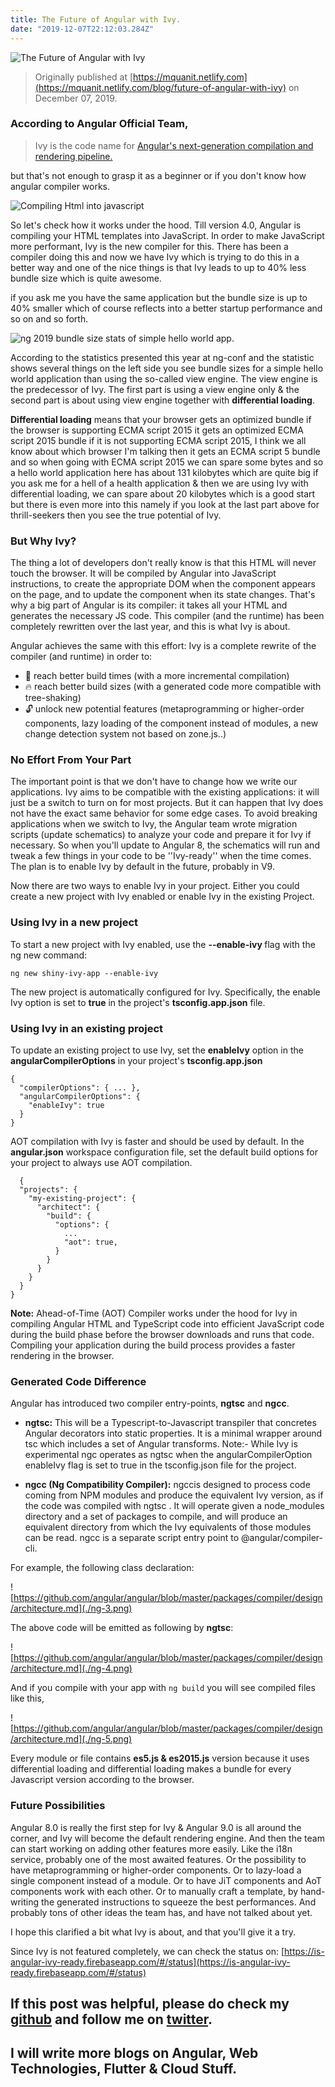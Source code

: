 ```yaml
---
title: The Future of Angular with Ivy.
date: "2019-12-07T22:12:03.284Z"
---
```


![The Future of Angular with Ivy](./images.jpeg)

> Originally published at [https://mquanit.netlify.com](https://mquanit.netlify.com/blog/future-of-angular-with-ivy) on December 07, 2019.

### According to Angular Official Team,
> Ivy is the code name for [Angular's next-generation compilation and rendering pipeline.](https://blog.angular.io/a-plan-for-version-8-0-and-ivy-b3318dfc19f7)

but that's not enough to grasp it as a beginner or if you don't know how angular compiler works.

![Compiling Html into javascript](./ng-1.png)


So let's check how it works under the hood. Till version 4.0, Angular is compiling your HTML templates into JavaScript. In order to make JavaScript more performant, Ivy is the new compiler for this. There has been a compiler doing this and now we have Ivy which is trying to do this in a better way and one of the nice things is that Ivy leads to up to 40% less bundle size which is quite awesome.

if you ask me you have the same application but the bundle size is up to 40% smaller which of course reflects into a better startup performance and so on and so forth.


![ng 2019 bundle size stats of simple hello world app.](./ng-2.png)


According to the statistics presented this year at ng-conf and the statistic shows several things on the left side you see bundle sizes for a simple hello world application than using the so-called view engine. The view engine is the predecessor of Ivy. The first part is using a view engine only & the second part is about using view engine together with <strong>differential loading</strong>.

<strong>Differential loading</strong> means that your browser gets an optimized bundle if the browser is supporting ECMA script 2015 it gets an optimized ECMA script 2015 bundle if it is not supporting ECMA script 2015, I think we all know about which browser I'm talking then it gets an ECMA script 5 bundle and so when going with ECMA script 2015 we can spare some bytes and so a hello world application here has about 131 kilobytes which are quite big if you ask me for a hell of a health application & then we are using Ivy with differential loading, we can spare about 20 kilobytes which is a good start but there is even more into this namely if you look at the last part above for thrill-seekers then you see the true potential of Ivy.

### But Why Ivy?

The thing a lot of developers don't really know is that this HTML will never touch the browser. It will be compiled by Angular into JavaScript instructions, to create the appropriate DOM when the component appears on the page, and to update the component when its state changes. That's why a big part of Angular is its compiler: it takes all your HTML and generates the necessary JS code. This compiler (and the runtime) has been completely rewritten over the last year, and this is what Ivy is about.


Angular achieves the same with this effort: Ivy is a complete rewrite of the compiler (and runtime) in order to:

* 🚀 reach better build times (with a more incremental compilation)
* 🔥 reach better build sizes (with a generated code more compatible with tree-shaking)
* 🔓 unlock new potential features (metaprogramming or higher-order components, lazy loading of the component instead of modules, a new change detection system not based on zone.js..)

### No Effort From Your Part

The important point is that we don't have to change how we write our applications. Ivy aims to be compatible with the existing applications: it will just be a switch to turn on for most projects. But it can happen that Ivy does not have the exact same behavior for some edge cases. To avoid breaking applications when we switch to Ivy, the Angular team wrote migration scripts (update schematics) to analyze your code and prepare it for Ivy if necessary. So when you'll update to Angular 8, the schematics will run and tweak a few things in your code to be ''Ivy-ready'' when the time comes. The plan is to enable Ivy by default in the future, probably in V9.

Now there are two ways to enable Ivy in your project. Either you could create a new project with Ivy enabled or enable Ivy in the existing Project.

### Using Ivy in a new project

To start a new project with Ivy enabled, use the <b> --enable-ivy </b> flag with the ng new command:

``` 
ng new shiny-ivy-app --enable-ivy 
```

The new project is automatically configured for Ivy. Specifically, the enable Ivy option is set to <b>true</b> in the project's <b>tsconfig.app.json</b> file.

### Using Ivy in an existing project

To update an existing project to use Ivy, set the <b>enableIvy</b> option in the <b>angularCompilerOptions</b> in your project's <b>tsconfig.app.json</b>

```
{
  "compilerOptions": { ... },
  "angularCompilerOptions": {
    "enableIvy": true
  }
}
```
AOT compilation with Ivy is faster and should be used by default. In the <b>angular.json</b> workspace configuration file, set the default build options for your project to always use AOT compilation.


```
  {
  "projects": {
    "my-existing-project": {
      "architect": {
        "build": {
          "options": {
            ...
            "aot": true,
          }
        }
      }
    }
  }
}
```

<b>Note:</b> Ahead-of-Time (AOT) Compiler works under the hood for Ivy in compiling Angular HTML and TypeScript code into efficient JavaScript code during the build phase before the browser downloads and runs that code. Compiling your application during the build process provides a faster rendering in the browser.


### Generated Code Difference

Angular has introduced two compiler entry-points, <b>ngtsc</b> and <b>ngcc</b>.

* <b>ngtsc:</b> This will be a Typescript-to-Javascript transpiler that concretes Angular decorators into static properties. It is a minimal wrapper around tsc which includes a set of Angular transforms. Note:- While Ivy is experimental ngc operates as ngtsc when the angularCompilerOption enableIvy flag is set to true in the tsconfig.json file for the project.

* <b>ngcc (Ng Compatibility Compiler):</b> ngccis designed to process code coming from NPM modules and produce the equivalent Ivy version, as if the code was compiled with ngtsc . It will operate given a node_modules directory and a set of packages to compile, and will produce an equivalent directory from which the Ivy equivalents of those modules can be read. ngcc is a separate script entry point to @angular/compiler-cli.

For example, the following class declaration:

![https://github.com/angular/angular/blob/master/packages/compiler/design/architecture.md](./ng-3.png)

The above code will be emitted as following by <b>ngtsc</b>:

![https://github.com/angular/angular/blob/master/packages/compiler/design/architecture.md](./ng-4.png)

And if you compile with your app with ``` ng build ``` you will see compiled files like this,

![https://github.com/angular/angular/blob/master/packages/compiler/design/architecture.md](./ng-5.png)

Every module or file contains <b>es5.js & es2015.js</b> version because it uses differential loading and differential loading makes a bundle for every Javascript version according to the browser.

### Future Possibilities  

Angular 8.0 is really the first step for Ivy & Angular 9.0 is all around the corner, and Ivy will become the default rendering engine. And then the team can start working on adding other features more easily. Like the i18n service, probably one of the most awaited features. Or the possibility to have metaprogramming or higher-order components. Or to lazy-load a single component instead of a module. Or to have JiT components and AoT components work with each other. Or to manually craft a template, by hand-writing the generated instructions to squeeze the best performances. And probably tons of other ideas the team has, and have not talked about yet.

I hope this clarified a bit what Ivy is about, and that you'll give it a try.

Since Ivy is not featured completely, we can check the status on: [https://is-angular-ivy-ready.firebaseapp.com/#/status](https://is-angular-ivy-ready.firebaseapp.com/#/status)



<!-- If you still have any questions, do not hesitate to contact on [muhammadquanit@gmail.com](mailto:muhammadquanit@gmail.com) and check my other articles on my [Official blog site: ](https://technopreneur31.blogspot.com/) -->

## If this post was helpful, please do check my [github](https://github.com/Mohammad-Quanit) and follow me on [twitter](https://twitter.com/mquanit).

## I will write more blogs on Angular, Web Technologies, Flutter & Cloud Stuff.

<!-- ```js
function helloWorld() {
  console.log("Hello World!")
}
``` -->
